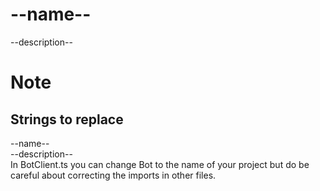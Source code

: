 # --name--
--description--

# Note

## Strings to replace
--name-- <br>
--description-- <br>
In BotClient.ts you can change Bot to the name of your project but do be careful about correcting the imports in other files.

